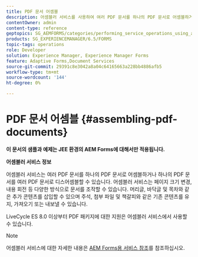 ```yaml
---
title: PDF 문서 어셈블
description: 어셈블러 서비스를 사용하여 여러 PDF 문서를 하나의 PDF 문서로 어셈블하거나 하나의 PDF 문서를 여러 PDF 문서로 디스어셈블할 수 있습니다.
contentOwner: admin
content-type: reference
geptopics: SG_AEMFORMS/categories/performing_service_operations_using_apis
products: SG_EXPERIENCEMANAGER/6.5/FORMS
topic-tags: operations
role: Developer
solution: Experience Manager, Experience Manager Forms
feature: Adaptive Forms,Document Services
source-git-commit: 29391c8e3042a8a04c64165663a228bb4886afb5
workflow-type: tm+mt
source-wordcount: '144'
ht-degree: 0%

---
```


# PDF 문서 어셈블 {#assembling-pdf-documents}

**이 문서의 샘플과 예제는 JEE 환경의 AEM Forms에 대해서만 적용됩니다.**

**어셈블러 서비스 정보**

어셈블러 서비스는 여러 PDF 문서를 하나의 PDF 문서로 어셈블하거나 하나의 PDF 문서를 여러 PDF 문서로 디스어셈블할 수 있습니다. 어셈블러 서비스는 페이지 크기 변경, 내용 회전 등 다양한 방식으로 문서를 조작할 수 있습니다. 머리글, 바닥글 및 목차와 같은 추가 콘텐츠를 삽입할 수 있으며 주석, 첨부 파일 및 책갈피와 같은 기존 콘텐츠를 유지, 가져오기 또는 내보낼 수 있습니다.

LiveCycle ES 8.0 이상부터 PDF 패키지에 대한 지원은 어셈블러 서비스에서 사용할 수 있습니다.

>[!NOTE]
>
>어셈블러 서비스에 대한 자세한 내용은 [AEM Forms용 서비스 참조](https://www.adobe.com/go/learn_aemforms_services_63)를 참조하십시오.
